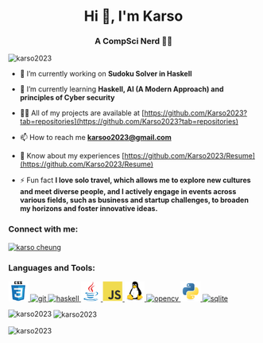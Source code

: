 <h1 align="center">Hi 👋, I'm Karso</h1>
<h3 align="center">A CompSci Nerd 😶‍🌫️ </h3>

<p align="left"> <img src="https://komarev.com/ghpvc/?username=karso2023&label=Profile%20views&color=0e75b6&style=flat" alt="karso2023" /> </p>

- 🔭 I’m currently working on **Sudoku Solver in Haskell**

- 🌱 I’m currently learning **Haskell, AI (A Modern Approach) and principles of Cyber security**

- 👨‍💻 All of my projects are available at [https://github.com/Karso2023?tab=repositories](https://github.com/Karso2023?tab=repositories)

- 📫 How to reach me **karsoo2023@gmail.com**

- 📄 Know about my experiences [https://github.com/Karso2023/Resume](https://github.com/Karso2023/Resume)

- ⚡ Fun fact **I love solo travel, which allows me to explore new cultures and meet diverse people, and I actively engage in events across various fields, such as business and startup challenges, to broaden my horizons and foster innovative ideas.**

<h3 align="left">Connect with me:</h3>
<p align="left">
<a href="https://www.linkedin.com/in/karso-cheung-394428312/" target="blank"><img align="center" src="https://raw.githubusercontent.com/rahuldkjain/github-profile-readme-generator/master/src/images/icons/Social/linked-in-alt.svg" alt="karso cheung" height="30" width="40" /></a>
</p>

<h3 align="left">Languages and Tools:</h3>
<p align="left"> <a href="https://www.w3schools.com/css/" target="_blank" rel="noreferrer"> <img src="https://raw.githubusercontent.com/devicons/devicon/master/icons/css3/css3-original-wordmark.svg" alt="css3" width="40" height="40"/> </a> <a href="https://git-scm.com/" target="_blank" rel="noreferrer"> <img src="https://www.vectorlogo.zone/logos/git-scm/git-scm-icon.svg" alt="git" width="40" height="40"/> </a> <a href="https://www.haskell.org/" target="_blank" rel="noreferrer"> <img src="https://upload.wikimedia.org/wikipedia/commons/1/1c/Haskell-Logo.svg" alt="haskell" width="40" height="40"/> </a> <a href="https://www.java.com" target="_blank" rel="noreferrer"> <img src="https://raw.githubusercontent.com/devicons/devicon/master/icons/java/java-original.svg" alt="java" width="40" height="40"/> </a> <a href="https://developer.mozilla.org/en-US/docs/Web/JavaScript" target="_blank" rel="noreferrer"> <img src="https://raw.githubusercontent.com/devicons/devicon/master/icons/javascript/javascript-original.svg" alt="javascript" width="40" height="40"/> </a> <a href="https://www.linux.org/" target="_blank" rel="noreferrer"> <img src="https://raw.githubusercontent.com/devicons/devicon/master/icons/linux/linux-original.svg" alt="linux" width="40" height="40"/> </a> <a href="https://opencv.org/" target="_blank" rel="noreferrer"> <img src="https://www.vectorlogo.zone/logos/opencv/opencv-icon.svg" alt="opencv" width="40" height="40"/> </a> <a href="https://www.python.org" target="_blank" rel="noreferrer"> <img src="https://raw.githubusercontent.com/devicons/devicon/master/icons/python/python-original.svg" alt="python" width="40" height="40"/> </a> <a href="https://www.sqlite.org/" target="_blank" rel="noreferrer"> <img src="https://www.vectorlogo.zone/logos/sqlite/sqlite-icon.svg" alt="sqlite" width="40" height="40"/> </a> </p>

<p><img align="left" src="https://github-readme-stats.vercel.app/api/top-langs?username=karso2023&show_icons=true&locale=en&layout=compact" alt="karso2023" /></p>

<p>&nbsp;<img align="center" src="https://github-readme-stats.vercel.app/api?username=karso2023&show_icons=true&locale=en" alt="karso2023" /></p>

<p><img align="center" src="https://github-readme-streak-stats.herokuapp.com/?user=karso2023&" alt="karso2023" /></p>
